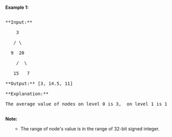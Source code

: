 
**Example 1:**<br />
<pre>
**Input:**
    3
   / \
  9  20
    /  \
   15   7
**Output:** [3, 14.5, 11]
**Explanation:**
The average value of nodes on level 0 is 3,  on level 1 is 14.5, and on level 2 is 11. Hence return [3, 14.5, 11].
</pre>


**Note:**<br>
<ol>
- The range of node's value is in the range of 32-bit signed integer.
</ol>

